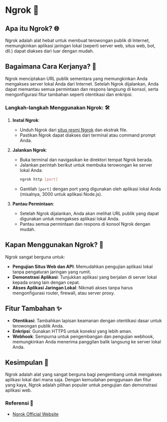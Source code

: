 # Ngrok 🚀

## Apa itu Ngrok? 🌐
Ngrok adalah alat hebat untuk membuat terowongan publik di Internet, memungkinkan aplikasi jaringan lokal (seperti server web, situs web, bot, dll.) dapat diakses dari luar dengan mudah.

## Bagaimana Cara Kerjanya? 🤔
Ngrok menciptakan URL publik sementara yang memungkinkan Anda mengakses server lokal Anda dari Internet. Setelah Ngrok dijalankan, Anda dapat memantau semua permintaan dan respons langsung di konsol, serta mengonfigurasi fitur tambahan seperti otentikasi dan enkripsi.

### Langkah-langkah Menggunakan Ngrok: 🛠️
1. **Instal Ngrok**:
   - Unduh Ngrok dari [situs resmi Ngrok](https://ngrok.com/download) dan ekstrak file.
   - Pastikan Ngrok dapat diakses dari terminal atau command prompt Anda.

2. **Jalankan Ngrok**:
   - Buka terminal dan navigasikan ke direktori tempat Ngrok berada.
   - Jalankan perintah berikut untuk membuka terowongan ke server lokal Anda:
     ```bash
     ngrok http [port]
     ```
   - Gantilah `[port]` dengan port yang digunakan oleh aplikasi lokal Anda (misalnya, 3000 untuk aplikasi Node.js).

3. **Pantau Permintaan**:
   - Setelah Ngrok dijalankan, Anda akan melihat URL publik yang dapat digunakan untuk mengakses aplikasi lokal Anda.
   - Pantau semua permintaan dan respons di konsol Ngrok dengan mudah.

## Kapan Menggunakan Ngrok? 📅
Ngrok sangat berguna untuk:
- **Pengujian Situs Web dan API**: Memudahkan pengujian aplikasi lokal tanpa pengaturan jaringan yang rumit.
- **Demonstrasi Aplikasi**: Tunjukkan aplikasi yang berjalan di server lokal kepada orang lain dengan cepat.
- **Akses Aplikasi Jaringan Lokal**: Nikmati akses tanpa harus mengonfigurasi router, firewall, atau server proxy.

## Fitur Tambahan ✨
- **Otentikasi**: Tambahkan lapisan keamanan dengan otentikasi dasar untuk terowongan publik Anda.
- **Enkripsi**: Gunakan HTTPS untuk koneksi yang lebih aman.
- **Webhook**: Sempurna untuk pengembangan dan pengujian webhook, memungkinkan Anda menerima panggilan balik langsung ke server lokal Anda.

## Kesimpulan 📝
Ngrok adalah alat yang sangat berguna bagi pengembang untuk mengakses aplikasi lokal dari mana saja. Dengan kemudahan penggunaan dan fitur yang kaya, Ngrok adalah pilihan populer untuk pengujian dan demonstrasi aplikasi web.

### Referensi 🔗
- [Ngrok Official Website](https://ngrok.com/)
